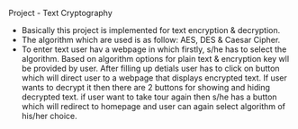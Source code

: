 Project - Text Cryptography

- Basically this project is implemented for text encryption & decryption.
- The algorithm which are used is as follow: AES, DES & Caesar Cipher.
- To enter text user hav a webpage in which firstly, s/he has to select the algorithm. Based on algorithm options for plain text & encryption key wll be provided by user. After filling up detials user has to click on button which will direct user to a webpage that displays encrypted text. If user wants to decrypt it then there are 2 buttons for showing and hiding decrypted text. if user want to take tour again then s/he has a button which will redirect to homepage and user can again select algorithm of his/her choice.
